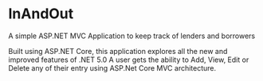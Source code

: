 # InAndOut
A simple ASP.NET MVC Application to keep track of lenders and borrowers

Built using ASP.NET Core, this application explores all the new and improved features of .NET 5.0
A user gets the ability to Add, View, Edit or Delete any of their entry using ASP.Net Core MVC architecture.

